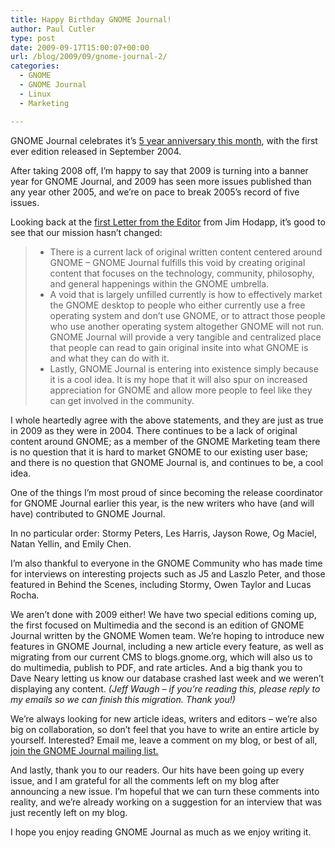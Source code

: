 ```yaml
---
title: Happy Birthday GNOME Journal!
author: Paul Cutler
type: post
date: 2009-09-17T15:00:07+00:00
url: /blog/2009/09/gnome-journal-2/
categories:
  - GNOME
  - GNOME Journal
  - Linux
  - Marketing

---
```

GNOME Journal celebrates it&#8217;s [5 year anniversary this month][1], with the first ever edition released in September 2004.

After taking 2008 off, I&#8217;m happy to say that 2009 is turning into a banner year for GNOME Journal, and 2009 has seen more issues published than any year other 2005, and we&#8217;re on pace to break 2005&#8217;s record of five issues.

Looking back at the [first Letter from the Editor][1] from Jim Hodapp, it&#8217;s good to see that our mission hasn&#8217;t changed:

>   * There is a current lack of original written content centered around GNOME – GNOME Journal fulfills this void by creating original content that focuses on the technology, community, philosophy, and general happenings within the GNOME umbrella.
>   * A void that is largely unfilled currently is how to effectively market the GNOME desktop to people who either currently use a free operating system and don’t use GNOME, or to attract those people who use another operating system altogether GNOME will not run. GNOME Journal will provide a very tangible and centralized place that people can read to gain original insite into what GNOME is and what they can do with it.
>   * Lastly, GNOME Journal is entering into existence simply because it is a cool idea. It is my hope that it will also spur on increased appreciation for GNOME and allow more people to feel like they can get involved in the community.

I whole heartedly agree with the above statements, and they are just as true in 2009 as they were in 2004. There continues to be a lack of original content around GNOME; as a member of the GNOME Marketing team there is no question that it is hard to market GNOME to our existing user base; and there is no question that GNOME Journal is, and continues to be, a cool idea.

One of the things I&#8217;m most proud of since becoming the release coordinator for GNOME Journal earlier this year, is the new writers who have (and will have) contributed to GNOME Journal.

In no particular order: Stormy Peters, Les Harris, Jayson Rowe, Og Maciel, Natan Yellin, and Emily Chen.

I&#8217;m also thankful to everyone in the GNOME Community who has made time for interviews on interesting projects such as J5 and Laszlo Peter, and those featured in Behind the Scenes, including Stormy, Owen Taylor and Lucas Rocha.

We aren&#8217;t done with 2009 either! We have two special editions coming up, the first focused on Multimedia and the second is an edition of GNOME Journal written by the GNOME Women team. We&#8217;re hoping to introduce new features in GNOME Journal, including a new article every feature, as well as migrating from our current CMS to blogs.gnome.org, which will also us to do multimedia, publish to PDF, and rate articles. And a big thank you to Dave Neary letting us know our database crashed last week and we weren&#8217;t displaying any content. _(Jeff Waugh &#8211; if you&#8217;re reading this, please reply to my emails so we can finish this migration. Thank you!)_

We&#8217;re always looking for new article ideas, writers and editors &#8211; we&#8217;re also big on collaboration, so don&#8217;t feel that you have to write an entire article by yourself. Interested? Email me, leave a comment on my blog, or best of all, [join the GNOME Journal mailing list.][2]

And lastly, thank you to our readers. Our hits have been going up every issue, and I am grateful for all the comments left on my blog after announcing a new issue. I&#8217;m hopeful that we can turn these comments into reality, and we&#8217;re already working on a suggestion for an interview that was just recently left on my blog.

I hope you enjoy reading GNOME Journal as much as we enjoy writing it.

 [1]: http://gnomejournal.org/article/7/letter-from-the-editor
 [2]: http://mail.gnome.org/mailman/listinfo/gnome-journal-list